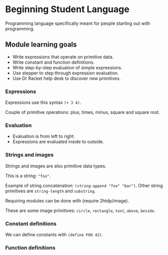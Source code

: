 # Beginning Student Language

Programming language specifically meant for people starting out with programming. 

## Module learning goals

- Write expressions that operate on primitive data.
- Write constant and function definitions.
- Write step-by-step evaluation of simple expressions.
- Use stepper to step through expression evaluation.
- Use Dr Racket help desk to discover new primitives.

### Expressions

Expressions use this syntax `(+ 3 4)`.

Couple of primitive operations: plus, times, minus, square and square root. 

### Evaluation

- Evaluation is from left to right.
- Expressions are evaluated inside to outside.

### Strings and images

Strings and images are also primitive data types.

This is a string: `"foo"`.

Example of string concatenation: `(string-append "foo" "bar")`. Other string primitives are `string-length` and `substring`.

Requiring modules can be done with (require 2htdp/image).

These are some image primitives: `circle`, `rectangle`, `text`, `above`, `beside`.

### Constant definitions

We can define constants with `(define FOO 42)`.

### Function definitions
